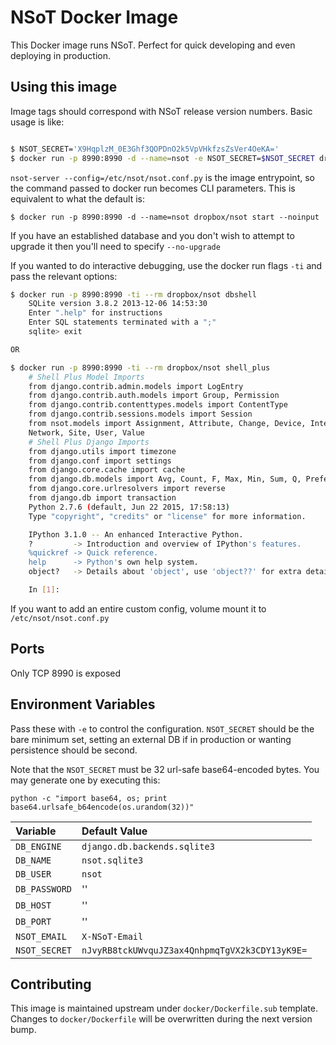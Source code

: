 # NSoT Docker Image

This Docker image runs NSoT. Perfect for quick developing and even deploying in
production.

## Using this image

Image tags should correspond with NSoT release version numbers. Basic usage is
like:

```bash

$ NSOT_SECRET='X9HqplzM_0E3Ghf3QOPDnO2k5VpVHkfzsZsVer4OeKA='
$ docker run -p 8990:8990 -d --name=nsot -e NSOT_SECRET=$NSOT_SECRET dropbox/nsot:0.15.4
```

`nsot-server --config=/etc/nsot/nsot.conf.py` is the image entrypoint, so the
command passed to docker run becomes CLI parameters. This is equivalent to what
the default is:

```
$ docker run -p 8990:8990 -d --name=nsot dropbox/nsot start --noinput
```

If you have an established database and you don't wish to attempt to upgrade it
then you'll need to specify `--no-upgrade`

If you wanted to do interactive debugging, use the docker run flags `-ti` and
pass the relevant options:

```bash
$ docker run -p 8990:8990 -ti --rm dropbox/nsot dbshell
    SQLite version 3.8.2 2013-12-06 14:53:30
    Enter ".help" for instructions
    Enter SQL statements terminated with a ";"
    sqlite> exit

OR

$ docker run -p 8990:8990 -ti --rm dropbox/nsot shell_plus
    # Shell Plus Model Imports
    from django.contrib.admin.models import LogEntry
    from django.contrib.auth.models import Group, Permission
    from django.contrib.contenttypes.models import ContentType
    from django.contrib.sessions.models import Session
    from nsot.models import Assignment, Attribute, Change, Device, Interface,
    Network, Site, User, Value
    # Shell Plus Django Imports
    from django.utils import timezone
    from django.conf import settings
    from django.core.cache import cache
    from django.db.models import Avg, Count, F, Max, Min, Sum, Q, Prefetch
    from django.core.urlresolvers import reverse
    from django.db import transaction
    Python 2.7.6 (default, Jun 22 2015, 17:58:13)
    Type "copyright", "credits" or "license" for more information.

    IPython 3.1.0 -- An enhanced Interactive Python.
    ?         -> Introduction and overview of IPython's features.
    %quickref -> Quick reference.
    help      -> Python's own help system.
    object?   -> Details about 'object', use 'object??' for extra details.

    In [1]:
```

If you want to add an entire custom config, volume mount it to
`/etc/nsot/nsot.conf.py`

## Ports

Only TCP 8990 is exposed

## Environment Variables

Pass these with `-e` to control the configuration. `NSOT_SECRET` should be the
bare minimum set, setting an external DB if in production or wanting
persistence should be second.

Note that the `NSOT_SECRET` must be 32 url-safe base64-encoded bytes. You may
generate one by executing this:

```
python -c "import base64, os; print base64.urlsafe_b64encode(os.urandom(32))"
```

| Variable            | Default Value    |
|:--------------------|:-----------------|
| `DB_ENGINE`         | `django.db.backends.sqlite3` |
| `DB_NAME`           | `nsot.sqlite3`               |
| `DB_USER`           | `nsot`                       |
| `DB_PASSWORD`       | ''                           |
| `DB_HOST`           | ''                           |
| `DB_PORT`           | ''                           |
| `NSOT_EMAIL`        | `X-NSoT-Email`               |
| `NSOT_SECRET`       | `nJvyRB8tckUWvquJZ3ax4QnhpmqTgVX2k3CDY13yK9E=` |

## Contributing

This image is maintained upstream under `docker/Dockerfile.sub` template.
Changes to `docker/Dockerfile` will be overwritten during the next version
bump.
